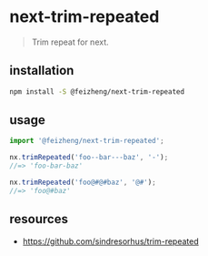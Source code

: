 # next-trim-repeated
> Trim repeat for next.

## installation
```bash
npm install -S @feizheng/next-trim-repeated
```

## usage
```js
import '@feizheng/next-trim-repeated';

nx.trimRepeated('foo--bar---baz', '-');
//=> 'foo-bar-baz'

nx.trimRepeated('foo@#@#baz', '@#');
//=> 'foo@#baz'
```

## resources
- https://github.com/sindresorhus/trim-repeated
